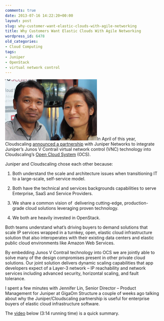 ```yaml
---
comments: true
date: 2013-07-16 14:22:20+00:00
layout: post
slug: why-customer-want-elastic-clouds-with-agile-networking
title: Why Customers Want Elastic Clouds With Agile Networking
wordpress_id: 6478
old_categories:
- Cloud Computing
tags:
- Juniper
- OpenStack
- virtual network control
---
```





[![Azmir and Jenifer still for post](/assets/media/2013/07/Azmir-and-Jenifer-still-for-post-300x199.png)](/assets/media/2013/07/Azmir-and-Jenifer-still-for-post.png)In April of this year, Cloudscaling [announced a partnership](http://cloudscaling.com/blog/press-releases/juniper/) with Juniper Networks to integrate Juniper’s Junos V Contrail virtual network control (VNC) technology into Cloudscaling’s [Open Cloud System](http://cloudscaling.com/products/ocs-system-overview/) (OCS).




Juniper and Cloudscaling chose each other because:





	
  1. Both understand the scale and architecture issues when transitioning IT to a large-scale, self-service model.

	
  2. Both have the technical and services backgrounds capabilities to serve Enterprise, SaaS and Service Providers.

	
  3. We share a common vision of  delivering cutting-edge, production-grade cloud solutions leveraging proven technology.

	
  4. We both are heavily invested in OpenStack.




Both teams understand what’s driving buyers to demand solutions that scale IP services wrapped in a turnkey, open, elastic cloud infrastructure solution that also interoperates with their existing data centers and elastic public cloud environments like Amazon Web Services.




By embedding Junos V Contrail technology into OCS we are jointly able to solve many of the design compromises present in other private cloud solutions. Our joint solution delivers dynamic scaling capabilities that app developers expect of a Layer-3 network – IP reachability and network services including advanced security, horizontal scaling, and fault tolerance.




I spent a few minutes with Jennifer Lin, Senior Director – Product Management for Juniper at GigaOm Structure a couple of weeks ago talking about why the Juniper/Cloudscaling partnership is useful for enterprise buyers of elastic cloud infrastructure software.




The [video](http://youtu.be/Lz3wZ6jqev8) below (3:14 running time) is a quick summary.






